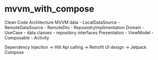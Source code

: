 # mvvm_with_compose
Clean Code Architecture 
MVVM
  data
    - LocalDataSource
    - RemoteDataSource
    - RemoteDto
    - ReposiotryImplimentation
  Domain
    - UseCase
    - data classes
    - repository interfaces
  Presentation
    - ViewModel
    - Composable
    - Activity
    
Dependency Injection -> Hilt
Api calling -> Retrofit 
UI design -> Jetpack Compose 
